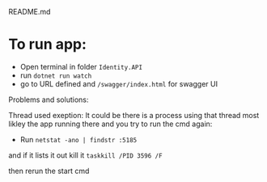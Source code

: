 README.md

# To run app:

- Open terminal in folder `Identity.API`
- run `dotnet run watch`
- go to URL defined and `/swagger/index.html` for swagger UI


Problems and solutions:

Thread used exeption:
It could be there is a process using that thread most likley the app running there and you try to 
run the cmd again:
- Run `netstat -ano | findstr :5185`

and if it lists it out kill it `taskkill /PID 3596 /F`

then rerun the start cmd